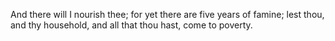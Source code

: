 And there will I nourish thee; for yet there are five years of famine; lest thou, and thy household, and all that thou hast, come to poverty.
